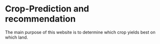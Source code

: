 # Crop-Prediction and recommendation
The main purpose of this website is to determine which crop yields best on which land.
